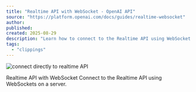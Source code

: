 ```yaml
---
title: "Realtime API with WebSocket - OpenAI API"
source: "https://platform.openai.com/docs/guides/realtime-websocket"
author:
published:
created: 2025-08-29
description: "Learn how to connect to the Realtime API using WebSocket in a server-to-server application."
tags:
  - "clippings"
---
```

![connect directly to realtime API](https://openaidevs.retool.com/api/file/464d4334-c467-4862-901b-d0c6847f003a)

Realtime API with WebSocket Connect to the Realtime API using WebSockets on a server.